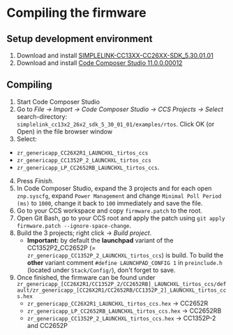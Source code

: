 # Compiling the firmware

## Setup development environment
1. Download and install [SIMPLELINK-CC13XX-CC26XX-SDK_5.30.01.01](https://www.ti.com/tool/download/SIMPLELINK-CC13XX-CC26XX-SDK)
1. Download and install [Code Composer Studio 11.0.0.00012](http://www.ti.com/tool/CCSTUDIO)

## Compiling
1. Start Code Composer Studio
1. Go to *File -> Import -> Code Composer Studio -> CCS Projects -> Select* search-directory: `simplelink_cc13x2_26x2_sdk_5_30_01_01/examples/rtos`. Click OK (or Open) in the file browser window
1. Select:
 - `zr_genericapp_CC26X2R1_LAUNCHXL_tirtos_ccs`
 - `zr_genericapp_CC1352P_2_LAUNCHXL_tirtos_ccs`
 - `zr_genericapp_LP_CC2652RB_LAUNCHXL_tirtos_ccs`. 
4. Press *Finish*.
1. In Code Composer Studio, expand the 3 projects and for each open `znp.syscfg`, expand `Power Management` and change `Minimal Poll Period (ms)` to `1000`, change it back to `100` immediately and save the file.
1. Go to your CCS workspace and copy `firmware.patch` to the root.
1. Open Git Bash, go to your CCS root and apply the patch using `git apply firmware.patch --ignore-space-change`.
1. Build the 3 projects; right click -> *Build project*.
    - **Important:** by default the **launchpad** variant of the CC1352P2_CC2652P (= `zr_genericapp_CC1352P_2_LAUNCHXL_tirtos_ccs`) is build. To build the **other** variant comment `#define LAUNCHPAD_CONFIG 1` in `preinclude.h` (located under `Stack/Config/`), don't forget to save.
1. Once finished, the firmware can be found under `zr_genericapp_[CC26X2R1/CC1352P_2/CC2652RB]_LAUNCHXL_tirtos_ccs/default/zr_genericapp_[CC26X2R1/CC2652RB/CC1352P_2]_LAUNCHXL_tirtos_ccs.hex`
    - `zr_genericapp_CC26X2R1_LAUNCHXL_tirtos_ccs.hex` -> CC2652R
    - `zr_genericapp_LP_CC2652RB_LAUNCHXL_tirtos_ccs.hex` -> CC2652RB
    - `zr_genericapp_CC1352P_2_LAUNCHXL_tirtos_ccs.hex` -> CC1352P-2 and CC2652P
